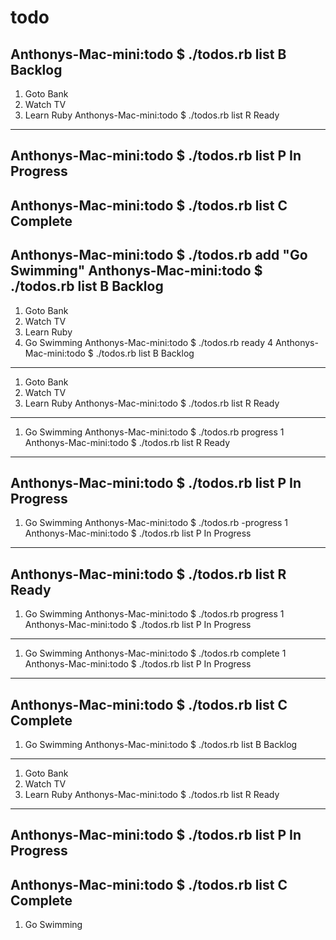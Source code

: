 # todo

Anthonys-Mac-mini:todo $ ./todos.rb list B
Backlog
-------
1) Goto Bank
2) Watch TV
3) Learn Ruby
Anthonys-Mac-mini:todo $ ./todos.rb list R
Ready
-----
Anthonys-Mac-mini:todo $ ./todos.rb list P
In Progress
-----------
Anthonys-Mac-mini:todo $ ./todos.rb list C
Complete
--------
Anthonys-Mac-mini:todo $ ./todos.rb add "Go Swimming"
Anthonys-Mac-mini:todo $ ./todos.rb list B
Backlog
-------
1) Goto Bank
2) Watch TV
3) Learn Ruby
4) Go Swimming
Anthonys-Mac-mini:todo $ ./todos.rb ready 4
Anthonys-Mac-mini:todo $ ./todos.rb list B
Backlog
-------
1) Goto Bank
2) Watch TV
3) Learn Ruby
Anthonys-Mac-mini:todo $ ./todos.rb list R
Ready
-----
1) Go Swimming
Anthonys-Mac-mini:todo $ ./todos.rb progress 1
Anthonys-Mac-mini:todo $ ./todos.rb list R
Ready
-----
Anthonys-Mac-mini:todo $ ./todos.rb list P
In Progress
-----------
1) Go Swimming
Anthonys-Mac-mini:todo $ ./todos.rb -progress 1
Anthonys-Mac-mini:todo $ ./todos.rb list P
In Progress
-----------
Anthonys-Mac-mini:todo $ ./todos.rb list R
Ready
-----
1) Go Swimming
Anthonys-Mac-mini:todo $ ./todos.rb progress 1
Anthonys-Mac-mini:todo $ ./todos.rb list P
In Progress
-----------
1) Go Swimming
Anthonys-Mac-mini:todo $ ./todos.rb complete 1
Anthonys-Mac-mini:todo $ ./todos.rb list P
In Progress
-----------
Anthonys-Mac-mini:todo $ ./todos.rb list C
Complete
--------
1) Go Swimming
Anthonys-Mac-mini:todo $ ./todos.rb list B
Backlog
-------
1) Goto Bank
2) Watch TV
3) Learn Ruby
Anthonys-Mac-mini:todo $ ./todos.rb list R
Ready
-----
Anthonys-Mac-mini:todo $ ./todos.rb list P
In Progress
-----------
Anthonys-Mac-mini:todo $ ./todos.rb list C
Complete
--------
1) Go Swimming

